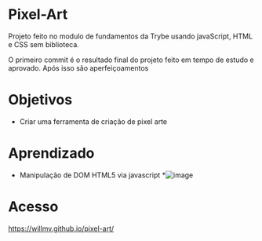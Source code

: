 # Pixel-Art
Projeto feito  no modulo de fundamentos da Trybe usando javaScript, HTML e CSS sem biblioteca.

O primeiro commit é o resultado final do projeto feito em tempo de estudo e aprovado. Após isso são aperfeiçoamentos 

# Objetivos 
* Criar uma ferramenta de criação de pixel arte 

# Aprendizado 
* Manipulação de DOM HTML5 via javascript
*![image](https://user-images.githubusercontent.com/104516787/217349694-8c696a28-39c0-45c6-ab1e-52c6109598a7.png)

# Acesso 
https://willmv.github.io/pixel-art/
